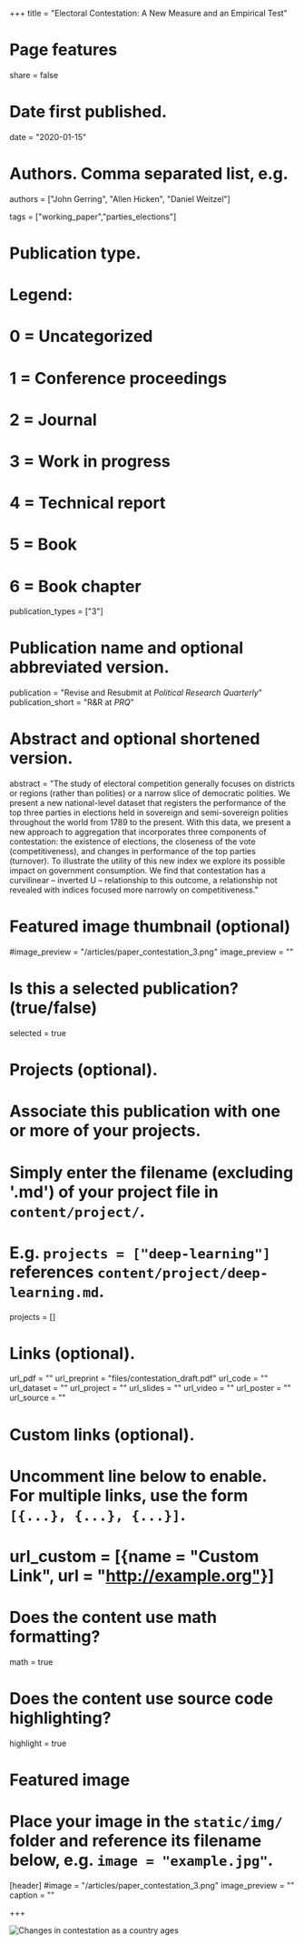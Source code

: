 +++
title = "Electoral Contestation: A New Measure and an Empirical Test"

# Page features
share =  false 


# Date first published.
date = "2020-01-15"

# Authors. Comma separated list, e.g.
authors = ["John Gerring", "Allen Hicken", "Daniel Weitzel"]

tags = ["working_paper","parties_elections"]

# Publication type.
# Legend:
# 0 = Uncategorized
# 1 = Conference proceedings
# 2 = Journal
# 3 = Work in progress
# 4 = Technical report
# 5 = Book
# 6 = Book chapter
publication_types = ["3"]

# Publication name and optional abbreviated version.
publication = "Revise and Resubmit at *Political Research Quarterly*"
publication_short = "R\&R at *PRQ*"

# Abstract and optional shortened version.
abstract = "The study of electoral competition generally focuses on districts or regions (rather than polities) or a narrow slice of democratic polities. We present a new national-level dataset that registers the performance of the top three parties in elections held in sovereign and semi-sovereign polities throughout the world from 1789 to the present. With this data, we present a new approach to aggregation that incorporates three components of contestation: the existence of elections, the closeness of the vote (competitiveness), and changes in performance of the top parties (turnover). To illustrate the utility of this new index we explore its possible impact on government consumption. We find that contestation has a curvilinear – inverted U – relationship to this outcome, a relationship not revealed with indices focused more narrowly on competitiveness."

# Featured image thumbnail (optional)
#image_preview = "/articles/paper_contestation_3.png"
image_preview = ""

# Is this a selected publication? (true/false)
selected = true

# Projects (optional).
#   Associate this publication with one or more of your projects.
#   Simply enter the filename (excluding '.md') of your project file in `content/project/`.
#   E.g. `projects = ["deep-learning"]` references `content/project/deep-learning.md`.
projects = []

# Links (optional).
url_pdf = ""
url_preprint = "files/contestation_draft.pdf"
url_code = ""
url_dataset = ""
url_project = ""
url_slides = ""
url_video = ""
url_poster = ""
url_source = ""

# Custom links (optional).
#   Uncomment line below to enable. For multiple links, use the form `[{...}, {...}, {...}]`.
# url_custom = [{name = "Custom Link", url = "http://example.org"}]

# Does the content use math formatting?
math = true

# Does the content use source code highlighting?
highlight = true

# Featured image
# Place your image in the `static/img/` folder and reference its filename below, e.g. `image = "example.jpg"`.
[header]
#image = "/articles/paper_contestation_3.png"
image_preview = ""
caption = ""

+++

![Changes in contestation as a country ages](../../img/articles/paper_contestation_3.png)


